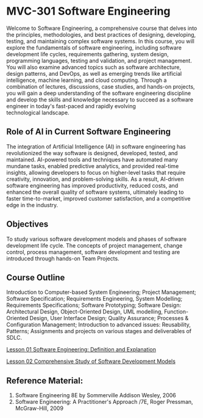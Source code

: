 # MVC-301 Software Engineering
Welcome to Software Engineering, a comprehensive course that delves into the principles, methodologies, and best practices of designing, developing, testing, and maintaining complex software systems. In this course, you will explore the fundamentals of software engineering, including software development life cycles, requirements gathering, system design, programming languages, testing and validation, and project management. You will also examine advanced topics such as software architecture, design patterns, and DevOps, as well as emerging trends like artificial intelligence, machine learning, and cloud computing. Through a combination of lectures, discussions, case studies, and hands-on projects, you will gain a deep understanding of the software engineering discipline and develop the skills and knowledge necessary to succeed as a software engineer in today's fast-paced and rapidly evolving technological landscape.

## Role of AI in Current Software Engineering
The integration of Artificial Intelligence (AI) in software engineering has revolutionized the way software is designed, developed, tested, and maintained. AI-powered tools and techniques have automated many mundane tasks, enabled predictive analytics, and provided real-time insights, allowing developers to focus on higher-level tasks that require creativity, innovation, and problem-solving skills. As a result, AI-driven software engineering has improved productivity, reduced costs, and enhanced the overall quality of software systems, ultimately leading to faster time-to-market, improved customer satisfaction, and a competitive edge in the industry.

## Objectives
To study various software development models and phases of software development life cycle. The concepts of project management, change control, process management, software development and testing are introduced through hands-on Team Projects.

## Course Outline 
Introduction to Computer-based System Engineering; Project Management; Software Specification; Requirements Engineering, System Modelling; Requirements Specifications; Software Prototyping; Software Design: Architectural Design, Object-Oriented Design, UML modelling, Function-Oriented Design, User Interface Design; Quality Assurance; Processes & Configuration Management; Introduction to advanced issues: Reusability, Patterns; Assignments and projects on various stages and deliverables of SDLC.

[Lesson 01 Software Engineering: Definition and Explanation](Lesson_01/Readme.md)

[Lesson 02 Comprehensive Study of Software Development Models](Lesson_02/Readme.md)


## Reference Material:
1. Software Engineering 8E by Sommerville Addison Wesley, 2006
2. Software Engineering: A Practitioner's Approach /7E, Roger Pressman, McGraw-Hill, 2009
